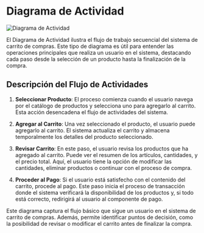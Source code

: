 # Diagrama de Actividad

![Diagrama de Actividad]("C:\Users\USUARIO\diagramas-sistemas\diagrama-dinámico\diagrama-actividad\diagrama-actividad.png")

El Diagrama de Actividad ilustra el flujo de trabajo secuencial del sistema de carrito de compras. Este tipo de diagrama es útil para entender las operaciones principales que realiza un usuario en el sistema, destacando cada paso desde la selección de un producto hasta la finalización de la compra.

## Descripción del Flujo de Actividades

1. **Seleccionar Producto**: El proceso comienza cuando el usuario navega por el catálogo de productos y selecciona uno para agregarlo al carrito. Esta acción desencadena el flujo de actividades del sistema.

2. **Agregar al Carrito**: Una vez seleccionado el producto, el usuario puede agregarlo al carrito. El sistema actualiza el carrito y almacena temporalmente los detalles del producto seleccionado.

3. **Revisar Carrito**: En este paso, el usuario revisa los productos que ha agregado al carrito. Puede ver el resumen de los artículos, cantidades, y el precio total. Aquí, el usuario tiene la opción de modificar las cantidades, eliminar productos o continuar con el proceso de compra.

4. **Proceder al Pago**: Si el usuario está satisfecho con el contenido del carrito, procede al pago. Este paso inicia el proceso de transacción donde el sistema verificará la disponibilidad de los productos y, si todo está correcto, redirigirá al usuario al componente de pago.

Este diagrama captura el flujo básico que sigue un usuario en el sistema de carrito de compras. Además, permite identificar puntos de decisión, como la posibilidad de revisar o modificar el carrito antes de finalizar la compra.
